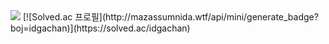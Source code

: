 


<img src="https://img.shields.io/badge/javascript-%23F7DF1E.svg?&style=for-the-badge&logo=javascript&logoColor=black" />
[![Solved.ac
프로필](http://mazassumnida.wtf/api/mini/generate_badge?boj=idgachan)](https://solved.ac/idgachan)

